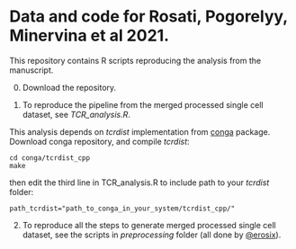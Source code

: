 # Data and code for Rosati, Pogorelyy, Minervina et al 2021.

This repository contains R scripts reproducing the analysis from the manuscript.

0) Download the repository.

1) To reproduce the pipeline from the merged processed single cell dataset, see _TCR_analysis.R_. 

This analysis depends on _tcrdist_ implementation from [conga](https://github.com/phbradley/conga) package.
Download conga repository, and compile _tcrdist_:
```
cd conga/tcrdist_cpp
make
```

then edit the third line in TCR_analysis.R to include path to your _tcrdist_ folder: 
```
path_tcrdist="path_to_conga_in_your_system/tcrdist_cpp/"
```

2) To reproduce all the steps to generate merged processed single cell dataset, see the scripts in _preprocessing_ folder (all done by [@erosix](https://github.com/erosix)).
